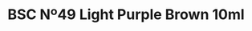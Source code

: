 ---
layout: product
title: "BSC Nº49 Light Purple Brown 10ml"
price: "330" 
desc: "Acrylic Laquer 10mL"
img_path: "/assets/img/RC045.jpg"
brand: "AK "
available: false
special_offer: false
new: false
soon: false
cat: "020000"
subcat: "020200"
subsubcat: "020201"
sifra: "RC045"
popular: false
---